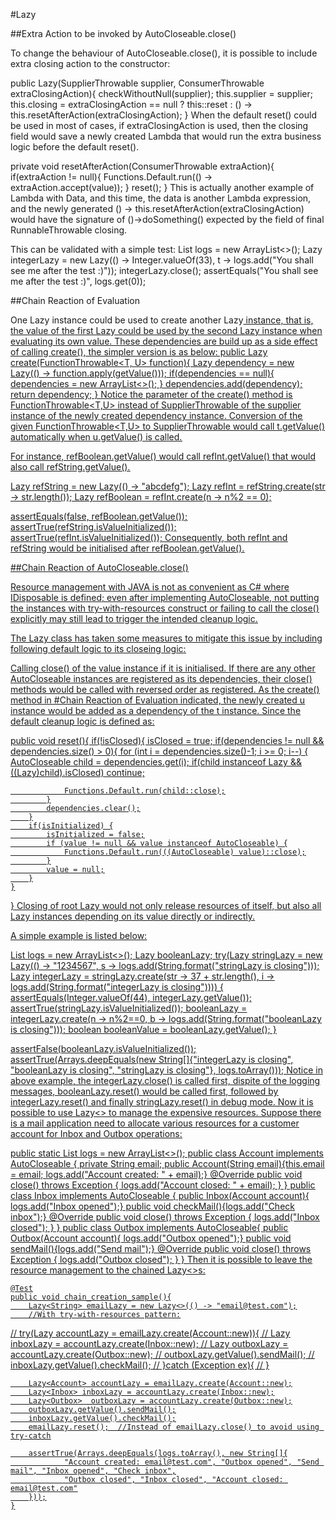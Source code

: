 #Lazy<T>

##Extra Action to be invoked by AutoCloseable.close() 

To change the behaviour of AutoCloseable.close(), it is possible to include extra closing action to the constructor:

public Lazy(SupplierThrowable<T> supplier, ConsumerThrowable<T> extraClosingAction){
    checkWithoutNull(supplier);
    this.supplier = supplier;
    this.closing = extraClosingAction == null ? this::reset : () -> this.resetAfterAction(extraClosingAction);
}
When the default reset() could be used in most of cases, if extraClosingAction is used, then the closing field would save a newly created Lambda that would run the extra business logic before the default reset().

private void resetAfterAction(ConsumerThrowable<T> extraAction){
    if(extraAction != null){
        Functions.Default.run(() -> extraAction.accept(value));
    }
    reset();
}
This is actually another example of Lambda with Data, and this time, the data is another Lambda expression, and the newly generated () -> this.resetAfterAction(extraClosingAction) would have the signature of ()->doSomething() expected by the field of final RunnableThrowable closing.

This can be validated with a simple test:
List<String> logs = new ArrayList<>();
Lazy<Integer> integerLazy = new Lazy(() -> Integer.valueOf(33),
        t -> logs.add("You shall see me after the test :)"));
integerLazy.close();
assertEquals("You shall see me after the test :)", logs.get(0));

##Chain Reaction of Evaluation

One Lazy<T> instance could be used to create another Lazy<U> instance, that is, the value of the first Lazy could be used by the second Lazy instance when evaluating its own value.
These dependencies are build up as a side effect of calling create(), the simpler version is as below:
public <U> Lazy<U> create(FunctionThrowable<T, U> function){
    Lazy<U> dependency = new Lazy(() -> function.apply(getValue()));
    if(dependencies == null){
        dependencies = new ArrayList<>();
    }
    dependencies.add(dependency);
    return dependency;
}
Notice the parameter of the create() method is FunctionThrowable<T,U> instead of SupplierThrowable<U> of the supplier instance of the newly created dependency instance. Conversion of the given FunctionThrowable<T,U> to SupplierThrowable<U> would call t.getValue() automatically when u.getValue() is called.

For instance, refBoolean.getValue() would call refInt.getValue() that would also call refString.getValue().

Lazy<String> refString = new Lazy<String>(() -> "abcdefg");
Lazy<Integer> refInt = refString.create(str -> str.length());
Lazy<Boolean> refBoolean = refInt.create(n -> n%2 == 0);

assertEquals(false, refBoolean.getValue());
assertTrue(refString.isValueInitialized());
assertTrue(refInt.isValueInitialized());
Consequently, both refInt and refString would be initialised after refBoolean.getValue().

##Chain Reaction of AutoCloseable.close()

Resource management with JAVA is not as convenient as C# where IDisposable is defined; even after implementing AutoCloseable, not putting the instances with try-with-resources construct or failing to call the close() explicitly may still lead to trigger the intended cleanup logic.

The Lazy<T> class has taken some measures to mitigate this issue by including following default logic to its closeing logic:

Calling close() of the value instance if it is initialised.
If there are any other AutoCloseable instances are registered as its dependencies, their close() methods would be called with reversed order as registered.
As the create() method in #Chain Reaction of Evaluation indicated, the newly created u instance would be added as a dependency of the t instance. Since the default cleanup logic is defined as:

public void reset(){
    if(!isClosed){
        isClosed = true;
        if(dependencies != null && dependencies.size() > 0){
            for (int i = dependencies.size()-1; i >= 0; i--) {
                AutoCloseable child = dependencies.get(i);
                if(child instanceof Lazy && ((Lazy)child).isClosed)
                    continue;

                Functions.Default.run(child::close);
            }
            dependencies.clear();
        }
        if(isInitialized) {
            isInitialized = false;
            if (value != null && value instanceof AutoCloseable) {
                Functions.Default.run(((AutoCloseable) value)::close);
            }
            value = null;
        }
    }
}
Closing of root Lazy<T> would not only release resources of itself, but also all Lazy instances depending on its value directly or indirectly.

A simple example is listed below:

List<String> logs = new ArrayList<>();
Lazy<Boolean> booleanLazy;
try(Lazy<String> stringLazy = new Lazy<String>(() -> "1234567",
        s -> logs.add(String.format("stringLazy is closing")));
    Lazy<Integer> integerLazy = stringLazy.create(str -> 37 + str.length(),
            i -> logs.add(String.format("integerLazy is closing")))) {
    assertEquals(Integer.valueOf(44), integerLazy.getValue());
    assertTrue(stringLazy.isValueInitialized());
    booleanLazy = integerLazy.create(n -> n%2==0,
            b -> logs.add(String.format("booleanLazy is closing")));
    boolean booleanValue = booleanLazy.getValue();
}

assertFalse(booleanLazy.isValueInitialized());
assertTrue(Arrays.deepEquals(new String[]{"integerLazy is closing", "booleanLazy is closing", "stringLazy is closing"}, logs.toArray()));
Notice in above example, the integerLazy.close() is called first, dispite of the logging messages, booleanLazy.reset() would be called first, followed by integerLazy.reset() and finally stringLazy.reset() in debug mode.
Now it is possible to use Lazy<> to manage the expensive resources. Suppose there is a mail application need to allocate various resources for a customer account for Inbox and Outbox operations:

public static List<String> logs = new ArrayList<>();
public class Account implements AutoCloseable {
    private String email;
    public Account(String email){this.email = email; logs.add("Account created: " + email);}
    @Override
    public void close() throws Exception {
        logs.add("Account closed: " + email);
    }
}
public class Inbox implements AutoCloseable {
    public Inbox(Account account){ logs.add("Inbox opened");}
    public void checkMail(){logs.add("Check inbox");}
    @Override
    public void close() throws Exception {
        logs.add("Inbox closed");
    }
}
public class Outbox implements AutoCloseable{
    public Outbox(Account account){ logs.add("Outbox opened");}
    public void sendMail(){logs.add("Send mail");}
    @Override
    public void close() throws Exception {
        logs.add("Outbox closed");
    }
}
Then it is possible to leave the resource management to the chained Lazy<>s:

    @Test
    public void chain_creation_sample(){
        Lazy<String> emailLazy = new Lazy<>(() -> "email@test.com");
        //With try-with-resources pattern:
//        try(Lazy<Account> accountLazy = emailLazy.create(Account::new)){
//            Lazy<Inbox> inboxLazy = accountLazy.create(Inbox::new);
//            Lazy<Outbox> outboxLazy = accountLazy.create(Outbox::new);
//            outboxLazy.getValue().sendMail();
//            inboxLazy.getValue().checkMail();
//        }catch (Exception ex){
//        }

        Lazy<Account> accountLazy = emailLazy.create(Account::new);
        Lazy<Inbox> inboxLazy = accountLazy.create(Inbox::new);
        Lazy<Outbox>  outboxLazy = accountLazy.create(Outbox::new);
        outboxLazy.getValue().sendMail();
        inboxLazy.getValue().checkMail();
        emailLazy.reset();  //Instead of emailLazy.close() to avoid using try-catch

        assertTrue(Arrays.deepEquals(logs.toArray(), new String[]{
                "Account created: email@test.com", "Outbox opened", "Send mail", "Inbox opened", "Check inbox",
                "Outbox closed", "Inbox closed", "Account closed: email@test.com"
        }));
    }
